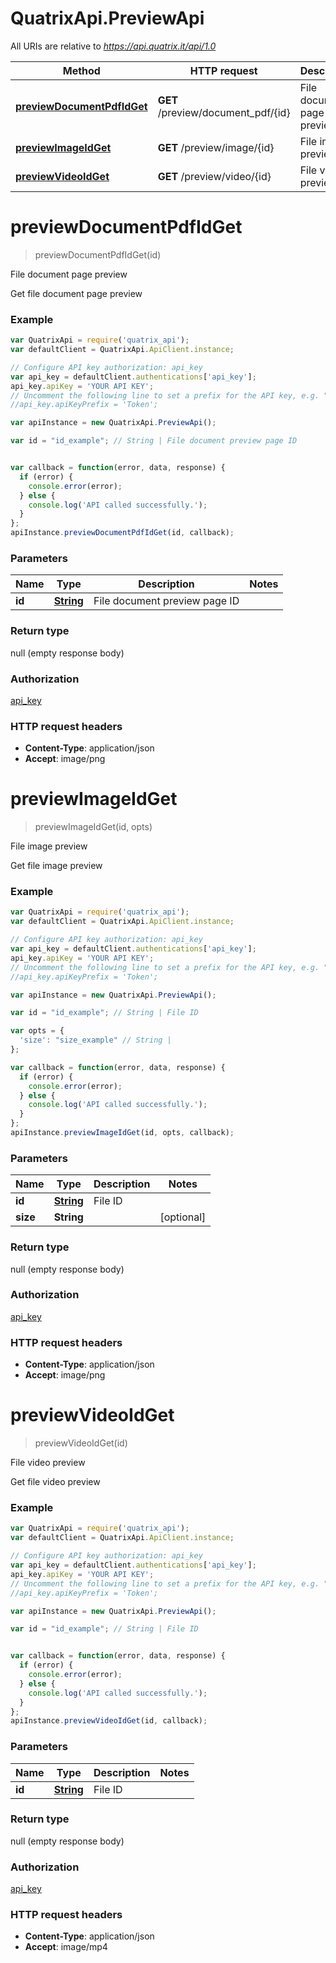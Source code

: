 # QuatrixApi.PreviewApi

All URIs are relative to *https://api.quatrix.it/api/1.0*

Method | HTTP request | Description
------------- | ------------- | -------------
[**previewDocumentPdfIdGet**](PreviewApi.md#previewDocumentPdfIdGet) | **GET** /preview/document_pdf/{id} | File document page preview
[**previewImageIdGet**](PreviewApi.md#previewImageIdGet) | **GET** /preview/image/{id} | File image preview
[**previewVideoIdGet**](PreviewApi.md#previewVideoIdGet) | **GET** /preview/video/{id} | File video preview


<a name="previewDocumentPdfIdGet"></a>
# **previewDocumentPdfIdGet**
> previewDocumentPdfIdGet(id)

File document page preview

Get file document page preview 

### Example
```javascript
var QuatrixApi = require('quatrix_api');
var defaultClient = QuatrixApi.ApiClient.instance;

// Configure API key authorization: api_key
var api_key = defaultClient.authentications['api_key'];
api_key.apiKey = 'YOUR API KEY';
// Uncomment the following line to set a prefix for the API key, e.g. "Token" (defaults to null)
//api_key.apiKeyPrefix = 'Token';

var apiInstance = new QuatrixApi.PreviewApi();

var id = "id_example"; // String | File document preview page ID


var callback = function(error, data, response) {
  if (error) {
    console.error(error);
  } else {
    console.log('API called successfully.');
  }
};
apiInstance.previewDocumentPdfIdGet(id, callback);
```

### Parameters

Name | Type | Description  | Notes
------------- | ------------- | ------------- | -------------
 **id** | [**String**](.md)| File document preview page ID | 

### Return type

null (empty response body)

### Authorization

[api_key](../README.md#api_key)

### HTTP request headers

 - **Content-Type**: application/json
 - **Accept**: image/png

<a name="previewImageIdGet"></a>
# **previewImageIdGet**
> previewImageIdGet(id, opts)

File image preview

Get file image preview 

### Example
```javascript
var QuatrixApi = require('quatrix_api');
var defaultClient = QuatrixApi.ApiClient.instance;

// Configure API key authorization: api_key
var api_key = defaultClient.authentications['api_key'];
api_key.apiKey = 'YOUR API KEY';
// Uncomment the following line to set a prefix for the API key, e.g. "Token" (defaults to null)
//api_key.apiKeyPrefix = 'Token';

var apiInstance = new QuatrixApi.PreviewApi();

var id = "id_example"; // String | File ID

var opts = { 
  'size': "size_example" // String | 
};

var callback = function(error, data, response) {
  if (error) {
    console.error(error);
  } else {
    console.log('API called successfully.');
  }
};
apiInstance.previewImageIdGet(id, opts, callback);
```

### Parameters

Name | Type | Description  | Notes
------------- | ------------- | ------------- | -------------
 **id** | [**String**](.md)| File ID | 
 **size** | **String**|  | [optional] 

### Return type

null (empty response body)

### Authorization

[api_key](../README.md#api_key)

### HTTP request headers

 - **Content-Type**: application/json
 - **Accept**: image/png

<a name="previewVideoIdGet"></a>
# **previewVideoIdGet**
> previewVideoIdGet(id)

File video preview

Get file video preview 

### Example
```javascript
var QuatrixApi = require('quatrix_api');
var defaultClient = QuatrixApi.ApiClient.instance;

// Configure API key authorization: api_key
var api_key = defaultClient.authentications['api_key'];
api_key.apiKey = 'YOUR API KEY';
// Uncomment the following line to set a prefix for the API key, e.g. "Token" (defaults to null)
//api_key.apiKeyPrefix = 'Token';

var apiInstance = new QuatrixApi.PreviewApi();

var id = "id_example"; // String | File ID


var callback = function(error, data, response) {
  if (error) {
    console.error(error);
  } else {
    console.log('API called successfully.');
  }
};
apiInstance.previewVideoIdGet(id, callback);
```

### Parameters

Name | Type | Description  | Notes
------------- | ------------- | ------------- | -------------
 **id** | [**String**](.md)| File ID | 

### Return type

null (empty response body)

### Authorization

[api_key](../README.md#api_key)

### HTTP request headers

 - **Content-Type**: application/json
 - **Accept**: image/mp4


